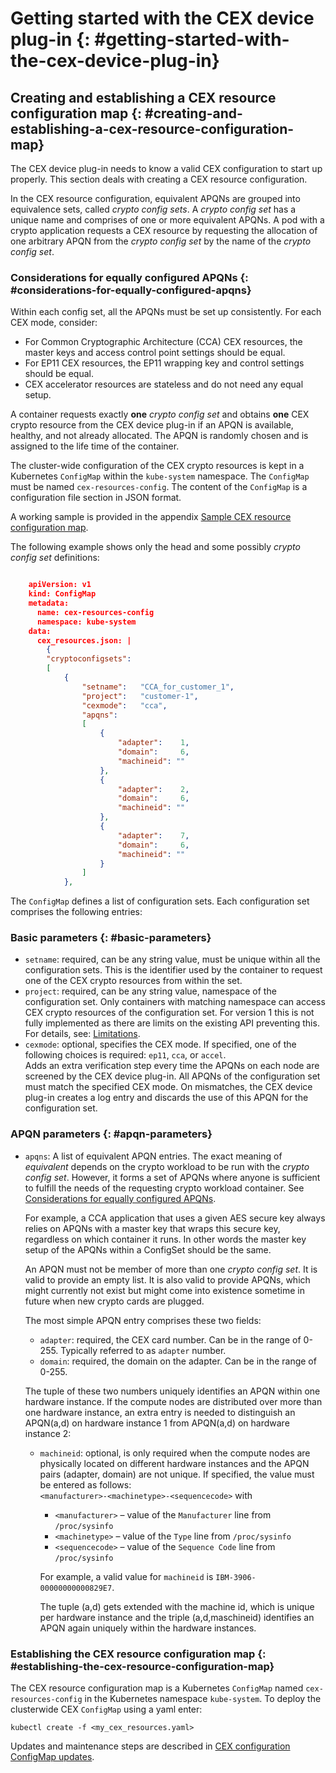 # Getting started with the CEX device plug-in {: #getting-started-with-the-cex-device-plug-in}

## Creating and establishing a CEX resource configuration map {: #creating-and-establishing-a-cex-resource-configuration-map}

The CEX device plug-in needs to know a valid CEX configuration to start up properly. This section deals with creating a CEX resource configuration.

In the CEX resource configuration, equivalent APQNs are grouped into equivalence sets, called *crypto config sets*. A *crypto config set* has a unique name and comprises of one or more equivalent APQNs. A pod with a crypto application requests a CEX resource by requesting the allocation of one arbitrary APQN from the *crypto config set* by the name of the *crypto config set*.
<!-- ?? from/by ?? -->

### Considerations for equally configured APQNs {: #considerations-for-equally-configured-apqns}

Within each config set, all the APQNs must be set up consistently. 
For each CEX mode, consider:
- For Common Cryptographic Architecture (CCA) CEX resources, the
  master keys and access control point settings should be equal.
- For EP11 CEX resources, the EP11 wrapping key and control settings should be equal.
- CEX accelerator resources are stateless and do not need any equal setup.

A container requests exactly **one** *crypto config set* and obtains **one** CEX crypto resource from the CEX device plug-in if an APQN is available, healthy, and not already allocated. The APQN is randomly chosen and is assigned to the life time of the container.

The cluster-wide configuration of the CEX crypto resources is kept in a Kubernetes `ConfigMap` within the `kube-system` namespace. The `ConfigMap` must be named `cex-resources-config`. The content of the `ConfigMap` is a configuration file section in JSON format.

A working sample is provided in the appendix [Sample CEX resource configuration map](appendix.md#sample-cex-resource-configuration-map).

The following example shows only the head and some possibly *crypto config set* definitions: 

~~~json

    apiVersion: v1
    kind: ConfigMap
    metadata:
      name: cex-resources-config
      namespace: kube-system
    data:
      cex_resources.json: |
        {
        "cryptoconfigsets":
        [
            {
                "setname":   "CCA_for_customer_1",
                "project":   "customer-1",
                "cexmode":   "cca",
                "apqns":
                [
                    {
                        "adapter":    1,
                        "domain":     6,
                        "machineid": ""
                    },
                    {
                        "adapter":    2,
                        "domain":     6,
                        "machineid": ""
                    },
                    {
                        "adapter":    7,
                        "domain":     6,
                        "machineid": ""
                    }
                ]
            },
~~~

The `ConfigMap` defines a list of configuration sets. Each configuration
set comprises the following entries:

### Basic parameters {: #basic-parameters}

- `setname`: required, can be any string value, must be unique within
  all the configuration sets. This is the identifier used by the
  container to request one of the CEX crypto resources from within the
  set.
- `project`: required, can be any string value, namespace of the
  configuration set. Only containers with matching namespace can
  access CEX crypto resources of the configuration set. For version 1
  this is not fully implemented as there are limits on the existing
  API preventing this. For details, see: [Limitations](technical_concepts_limitations.md#limitations).
- `cexmode`: optional, specifies the CEX mode. If specified, one of the
  following choices is required: `ep11`, `cca`, or `accel`.  
  Adds an extra verification step every time the APQNs on each node are screened
  by the CEX device plug-in. All APQNs of the configuration set must match the
  specified CEX mode. On mismatches, the CEX device plug-in creates a log entry
  and discards the use of this APQN for the configuration set.  
  <!-- JS working on implementation for v1.1 - `mincexgen`: optional, specifies the minimum CEX card generation for the
  configuation set. If specified, must match to `cex[4-7]`.  
  Adds an extra verification step every time the APQNs on each compute node are
  screened. All APQNs of the configuration set are checked to have at least the
  specified CEX card generation. On mismatches, the CEX device plug-in creates a
  log entry and discards the use of the APQN for the configuration set.TODO for v1.1 -->

### APQN parameters {: #apqn-parameters}

* `apqns`: A list of equivalent APQN entries. The exact meaning of *equivalent* depends on the crypto workload to be run with the *crypto config set*. However, it forms a set of APQNs where anyone is sufficient to fulfill the needs of the requesting crypto workload container. See
  [Considerations for equally configured APQNs](#considerations-for-equally-configured-apqns).
  
  For example, a CCA application that uses a given AES secure key always relies on APQNs with a master key that wraps this secure key, 
  regardless on which container it runs. In other words the master key setup of the APQNs within a ConfigSet should be the same.

  <!-- RB: to be discussed delete first sentence An APQN ... config set. -->
  An APQN must not be member of more than one *crypto config set*. It is valid to provide an empty list. 
  It is also valid to provide APQNs, which might currently not exist but might come into existence sometime in future when new crypto cards are plugged.

  The most simple APQN entry comprises these two fields:
  - `adapter`: required, the CEX card number. Can be in the range of 0-255.
    Typically referred to as `adapter` number.
  - `domain`: required, the domain on the adapter. Can be in the range of 0-255.

  The tuple of these two numbers uniquely identifies an APQN within one hardware
  instance. If the compute nodes are distributed over more than one hardware
  instance, an extra entry is needed to distinguish an APQN(a,d) on hardware
  instance 1 from APQN(a,d) on hardware instance 2:

  - `machineid`: optional, is only required when the compute nodes are
    physically located on different hardware instances and the APQN pairs
    (adapter, domain) are not unique. If specified, the value must be entered as
    follows:  
    `<manufacturer>-<machinetype>-<sequencecode>`
    with
    - `<manufacturer>` – value of the `Manufacturer` line from `/proc/sysinfo`
    - `<machinetype>` – value of the `Type` line from `/proc/sysinfo`
    - `<sequencecode>` – value of the `Sequence Code` line from `/proc/sysinfo`
    
    For example, a valid value for `machineid` is `IBM-3906-00000000000829E7`.
    
    The tuple (a,d) gets extended with the machine id, which is unique per hardware instance and the triple (a,d,maschineid) identifies an APQN again uniquely within the hardware instances. 
    
<!-- BEGIN - Commented out. This is stuff for future development
  Instead of the `adapter` field a `serialnr` field can be specified:
  + `serialnr`: specifies the serial number of the crypto card as listed in
    the respective sysfs file `/sys/devices/ap/cardxx/serialnr`.  
    For example, `93AABEET` is a valid serial number string. The serial number
    of a CEX crypto card is unique world-wide.
    A `domain` value is required to identify an APQN using (serialnr,domain).
    xxx an explanation of how to obtain the serial number for a card should
    be here also - TKE ? sysfs  -->
  
<!--### Alternative options to identify APQNs {: #alternative-options-to-identify-apqns}
Alternatively APQNs can be identified based on the CEX mode. You can use them 
instead of specifying `apqn`.
- `ccaaesmkvp`: specifies the CCA AES master key verification pattern against
  which all APQNs on all the compute nodes are matched. This hexadecimal value 
  is listed for each CCA queue `xx.yyyy` in the
  respective sysfs file `/sys/devices/ap/cardxx/xx.yyyy/mkvps` in the
   `AES CUR` line.  For example, `0xb072bc5c245aac8a` is a valid value.
  TODO for v1.1 !!!
- `ep11wkvp`: specifies the EP11 master wrapping key verification pattern
  against which all APQNs on all the compute nodes are matched. This hexadecimal value 
  is listed for each EP11 queue `xx.yyyy` in the
  respective sysfs file `/sys/devices/ap/cardxx/xx.yyyy/mkvps` in the `WK CUR`
  line. For example,
  `0xef490ddfce10b330b86cfe6db2ae2db98d65e8c19d9cb7a1b378dec93e398eb0` is a valid value.
  TODO for v1.1 !!! -->

<!-- RB: to be discussed
An APQN must not be member of more than one crypto config set.  In the absense of any other
parameters (like cexmode and mincexgen) that means an APQN identifier must not be a member
of more than one crypto config set. If an APQN identifier is a member of more than one crypto
config set, then each set must contain additional paramerters such that only one crypto 
config set declares a valid APQN with said APQN identifier (e.g. each crypto config set 
including APQN identifier (1,1) has a different cexmode).
Note, version 1 will enforce that no APQN identifier is a memeber of more than one crypto config set.
-->

### Establishing the CEX resource configuration map {: #establishing-the-cex-resource-configuration-map}

The CEX resource configuration map is a Kubernetes `ConfigMap` named `cex-resources-config` in the Kubernetes namespace `kube-system`. To deploy the clusterwide CEX `ConfigMap` using a yaml enter:

    kubectl create -f <my_cex_resources.yaml>

Updates and maintenance steps are described in [CEX configuration ConfigMap updates](technical_concepts_limitations.md#cex-configuration-configmap-updates).
